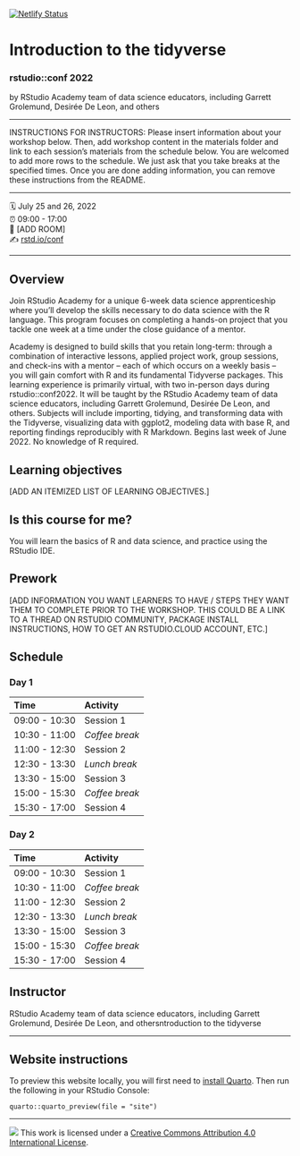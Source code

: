 [![Netlify Status](https://api.netlify.com/api/v1/badges/3202a4bc-272d-4ac9-b80a-64a3bb294c94/deploy-status)](https://app.netlify.com/sites/conf22-intro-tidyverse/deploys)

Introduction to the tidyverse 
================

### rstudio::conf 2022

by RStudio Academy team of data science educators, including Garrett Grolemund, Desirée De Leon, and others

-----

INSTRUCTIONS FOR INSTRUCTORS: Please insert information about your
workshop below. Then, add workshop content in the materials folder and
link to each session’s materials from the schedule below. You are
welcomed to add more rows to the schedule. We just ask that you take
breaks at the specified times. Once you are done adding information, you
can remove these instructions from the README.

-----

:spiral_calendar: July 25 and 26, 2022  
:alarm_clock:     09:00 - 17:00  
:hotel:           \[ADD ROOM\]  
:writing_hand:    [rstd.io/conf](http://rstd.io/conf)

-----

## Overview

Join RStudio Academy for a unique 6-week data science apprenticeship where you’ll develop the skills necessary to do data science with the R language. This program focuses on completing a hands-on project that you tackle one week at a time under the close guidance of a mentor.

Academy is designed to build skills that you retain long-term: through a combination of interactive lessons, applied project work, group sessions, and check-ins with a mentor – each of which occurs on a weekly basis – you will gain comfort with R and its fundamental Tidyverse packages. This learning experience is primarily virtual, with two in-person days during rstudio::conf2022. It will be taught by the RStudio Academy team of data science educators, including Garrett Grolemund, Desirée De Leon, and others. Subjects will include importing, tidying, and transforming data with the Tidyverse, visualizing data with ggplot2, modeling data with base R, and reporting findings reproducibly with R Markdown. Begins last week of June 2022. No knowledge of R required.

## Learning objectives

[ADD AN ITEMIZED LIST OF LEARNING OBJECTIVES.]

## Is this course for me?

You will learn the basics of R and data science, and practice using the RStudio IDE.

## Prework

\[ADD INFORMATION YOU WANT LEARNERS TO HAVE / STEPS THEY WANT THEM TO
COMPLETE PRIOR TO THE WORKSHOP. THIS COULD BE A LINK TO A THREAD ON
RSTUDIO COMMUNITY, PACKAGE INSTALL INSTRUCTIONS, HOW TO GET AN
RSTUDIO.CLOUD ACCOUNT, ETC.\]

## Schedule

### Day 1

| Time          | Activity         |
| :------------ | :--------------- |
| 09:00 - 10:30 | Session 1        |
| 10:30 - 11:00 | *Coffee break*   |
| 11:00 - 12:30 | Session 2        |
| 12:30 - 13:30 | *Lunch break*    |
| 13:30 - 15:00 | Session 3        |
| 15:00 - 15:30 | *Coffee break*   |
| 15:30 - 17:00 | Session 4        |

### Day 2

| Time          | Activity         |
| :------------ | :--------------- |
| 09:00 - 10:30 | Session 1        |
| 10:30 - 11:00 | *Coffee break*   |
| 11:00 - 12:30 | Session 2        |
| 12:30 - 13:30 | *Lunch break*    |
| 13:30 - 15:00 | Session 3        |
| 15:00 - 15:30 | *Coffee break*   |
| 15:30 - 17:00 | Session 4        |

## Instructor

RStudio Academy team of data science educators, including Garrett Grolemund, Desirée De Leon, and othersntroduction to the tidyverse

-----
## Website instructions
To preview this website locally, you will first need to [install Quarto](https://quarto.org/docs/get-started/). Then run the following in your RStudio Console:

```
quarto::quarto_preview(file = "site")
```

-----

![](https://i.creativecommons.org/l/by/4.0/88x31.png) This work is
licensed under a [Creative Commons Attribution 4.0 International
License](https://creativecommons.org/licenses/by/4.0/).
